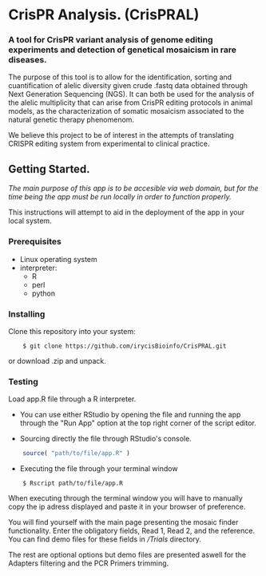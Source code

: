 # CrisPR Analysis. (CrisPRAL)
### A tool for CrisPR variant analysis of genome editing experiments and detection of genetical mosaicism in rare diseases.

The purpose of this tool is to allow for the identification, sorting and cuantification of alelic diversity given
crude .fastq data obtained through Next Generation Sequencing (NGS). It can both be used for the analysis of the 
alelic multiplicity that can arise from CrisPR editing protocols in animal models, as the characterization of somatic
mosaicism associated to the natural genetic therapy phenomenom.

We believe this project to be of interest in the attempts of translating CRISPR editing system from experimental 
to clinical practice.

## Getting Started.

*The main purpose of this app is to be accesible via web domain, but for the time being the app must be run locally in order
to function properly.*

This instructions will attempt to aid in the deployment of the app in your local system.

### Prerequisites

* Linux operating system
* interpreter:
  * R
  * perl
  * python
  
### Installing

Clone this repository into your system:

```shell
	$ git clone https://github.com/irycisBioinfo/CrisPRAL.git    
```

or download .zip and unpack.

### Testing

Load app.R file through a R interpreter. 

* You can use either RStudio by opening the file and running the app through the "Run App" option at the top right corner of the script editor.

* Sourcing directly the file through RStudio's console.
```R
	source( "path/to/file/app.R" )
```
* Executing the file through your terminal window
```shell
	$ Rscript path/to/file/app.R
```
When executing through the terminal window you will have to manually copy the ip adress displayed and paste it in your browser of preference.

You will find yourself with the main page presenting the mosaic finder functionality. Enter the obligatory fields, Read 1, Read 2, and the reference. You can find demo files for these fields in */Trials* directory.

The rest are optional options but demo files are presented aswell for the Adapters filtering and the PCR Primers trimming.
